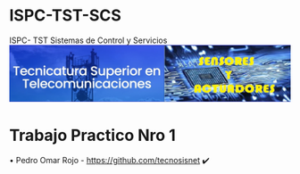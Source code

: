 # ISPC-TST-SCS
ISPC- TST Sistemas de Control y Servicios
![image](https://github.com/ISPC-TST-Sensores-y-Actuadores/practica-de-la-1er-semana-grupo-1/blob/main/portada_sensores.jpg)

# Trabajo Practico Nro 1

•	Pedro Omar Rojo - https://github.com/tecnosisnet :heavy_check_mark:
